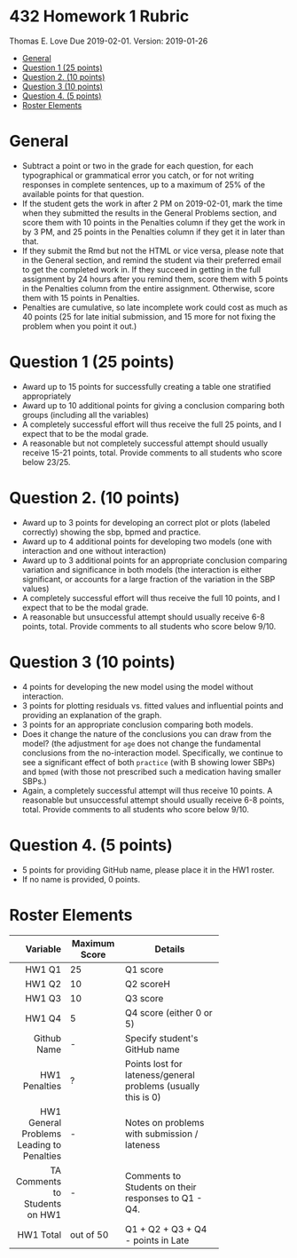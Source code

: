 432 Homework 1 Rubric
================
Thomas E. Love
Due 2019-02-01. Version: 2019-01-26

-   [General](#general)
-   [Question 1 (25 points)](#question-1-25-points)
-   [Question 2. (10 points)](#question-2.-10-points)
-   [Question 3 (10 points)](#question-3-10-points)
-   [Question 4. (5 points)](#question-4.-5-points)
-   [Roster Elements](#roster-elements)

General
=======

-   Subtract a point or two in the grade for each question, for each typographical or grammatical error you catch, or for not writing responses in complete sentences, up to a maximum of 25% of the available points for that question.
-   If the student gets the work in after 2 PM on 2019-02-01, mark the time when they submitted the results in the General Problems section, and score them with 10 points in the Penalties column if they get the work in by 3 PM, and 25 points in the Penalties column if they get it in later than that.
-   If they submit the Rmd but not the HTML or vice versa, please note that in the General section, and remind the student via their preferred email to get the completed work in. If they succeed in getting in the full assignment by 24 hours after you remind them, score them with 5 points in the Penalties column from the entire assignment. Otherwise, score them with 15 points in Penalties.
-   Penalties are cumulative, so late incomplete work could cost as much as 40 points (25 for late initial submission, and 15 more for not fixing the problem when you point it out.)

Question 1 (25 points)
======================

-   Award up to 15 points for successfully creating a table one stratified appropriately
-   Award up to 10 additional points for giving a conclusion comparing both groups (including all the variables)
-   A completely successful effort will thus receive the full 25 points, and I expect that to be the modal grade.
-   A reasonable but not completely successful attempt should usually receive 15-21 points, total. Provide comments to all students who score below 23/25.

Question 2. (10 points)
=======================

-   Award up to 3 points for developing an correct plot or plots (labeled correctly) showing the sbp, bpmed and practice.
-   Award up to 4 additional points for developing two models (one with interaction and one without interaction)
-   Award up to 3 additional points for an appropriate conclusion comparing variation and significance in both models (the interaction is either significant, or accounts for a large fraction of the variation in the SBP values)
-   A completely successful effort will thus receive the full 10 points, and I expect that to be the modal grade.
-   A reasonable but unsuccessful attempt should usually receive 6-8 points, total. Provide comments to all students who score below 9/10.

Question 3 (10 points)
======================

-   4 points for developing the new model using the model without interaction.
-   3 points for plotting residuals vs. fitted values and influential points and providing an explanation of the graph.
-   3 points for an appropriate conclusion comparing both models.
-   Does it change the nature of the conclusions you can draw from the model? (the adjustment for `age` does not change the fundamental conclusions from the no-interaction model. Specifically, we continue to see a significant effect of both `practice` (with B showing lower SBPs) and `bpmed` (with those not prescribed such a medication having smaller SBPs.)
-   Again, a completely successful attempt will thus receive 10 points. A reasonable but unsuccessful attempt should usually receive 6-8 points, total. Provide comments to all students who score below 9/10.

Question 4. (5 points)
======================

-   5 points for providing GitHub name, please place it in the HW1 roster.
-   If no name is provided, 0 points.

Roster Elements
===============

<table style="width:75%;">
<colgroup>
<col width="12%" />
<col width="19%" />
<col width="43%" />
</colgroup>
<thead>
<tr class="header">
<th align="right">Variable</th>
<th>Maximum Score</th>
<th>Details</th>
</tr>
</thead>
<tbody>
<tr class="odd">
<td align="right">HW1 Q1</td>
<td>25</td>
<td>Q1 score</td>
</tr>
<tr class="even">
<td align="right">HW1 Q2</td>
<td>10</td>
<td>Q2 scoreH</td>
</tr>
<tr class="odd">
<td align="right">HW1 Q3</td>
<td>10</td>
<td>Q3 score</td>
</tr>
<tr class="even">
<td align="right">HW1 Q4</td>
<td>5</td>
<td>Q4 score (either 0 or 5)</td>
</tr>
<tr class="odd">
<td align="right">Github Name</td>
<td>-</td>
<td>Specify student's GitHub name</td>
</tr>
<tr class="even">
<td align="right">HW1 Penalties</td>
<td>?</td>
<td>Points lost for lateness/general problems (usually this is 0)</td>
</tr>
<tr class="odd">
<td align="right">HW1 General Problems Leading to Penalties</td>
<td>-</td>
<td>Notes on problems with submission / lateness</td>
</tr>
<tr class="even">
<td align="right">TA Comments to Students on HW1</td>
<td>-</td>
<td>Comments to Students on their responses to Q1 - Q4.</td>
</tr>
<tr class="odd">
<td align="right">HW1 Total</td>
<td>out of 50</td>
<td>Q1 + Q2 + Q3 + Q4 - points in Late</td>
</tr>
</tbody>
</table>
